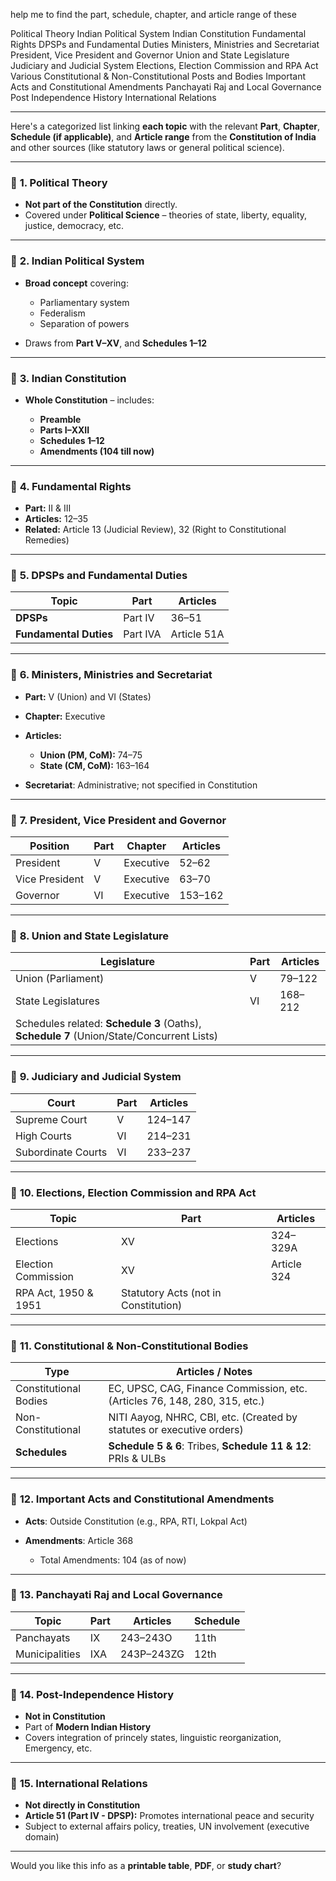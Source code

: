 help me to find the part, schedule, chapter, and article range of these

Political Theory
Indian Political System
Indian Constitution
Fundamental Rights
DPSPs and Fundamental Duties
Ministers, Ministries and Secretariat
President, Vice President and Governor
Union and State Legislature
Judiciary and Judicial System
Elections, Election Commission and RPA Act
Various Constitutional & Non-Constitutional Posts and Bodies
Important Acts and Constitutional Amendments
Panchayati Raj and Local Governance
Post Independence History
International Relations

---

Here's a categorized list linking **each topic** with the relevant **Part**, **Chapter**, **Schedule (if applicable)**, and **Article range** from the **Constitution of India** and other sources (like statutory laws or general political science).

---

### 🔵 **1. Political Theory**

* **Not part of the Constitution** directly.
* Covered under **Political Science** – theories of state, liberty, equality, justice, democracy, etc.

---

### 🔵 **2. Indian Political System**

* **Broad concept** covering:

  * Parliamentary system
  * Federalism
  * Separation of powers
* Draws from **Part V–XV**, and **Schedules 1–12**

---

### 🔵 **3. Indian Constitution**

* **Whole Constitution** – includes:

  * **Preamble**
  * **Parts I–XXII**
  * **Schedules 1–12**
  * **Amendments (104 till now)**

---

### 🔵 **4. Fundamental Rights**

* **Part:** II & III
* **Articles:** 12–35
* **Related:** Article 13 (Judicial Review), 32 (Right to Constitutional Remedies)

---

### 🔵 **5. DPSPs and Fundamental Duties**

| Topic                  | Part     | Articles    |
| ---------------------- | -------- | ----------- |
| **DPSPs**              | Part IV  | 36–51       |
| **Fundamental Duties** | Part IVA | Article 51A |

---

### 🔵 **6. Ministers, Ministries and Secretariat**

* **Part:** V (Union) and VI (States)
* **Chapter:** Executive
* **Articles:**

  * **Union (PM, CoM):** 74–75
  * **State (CM, CoM):** 163–164
* **Secretariat**: Administrative; not specified in Constitution

---

### 🔵 **7. President, Vice President and Governor**

| Position       | Part | Chapter   | Articles |
| -------------- | ---- | --------- | -------- |
| President      | V    | Executive | 52–62    |
| Vice President | V    | Executive | 63–70    |
| Governor       | VI   | Executive | 153–162  |

---

### 🔵 **8. Union and State Legislature**

| Legislature                                                                              | Part | Articles |
| ---------------------------------------------------------------------------------------- | ---- | -------- |
| Union (Parliament)                                                                       | V    | 79–122   |
| State Legislatures                                                                       | VI   | 168–212  |
| Schedules related: **Schedule 3** (Oaths), **Schedule 7** (Union/State/Concurrent Lists) |      |          |

---

### 🔵 **9. Judiciary and Judicial System**

| Court              | Part | Articles |
| ------------------ | ---- | -------- |
| Supreme Court      | V    | 124–147  |
| High Courts        | VI   | 214–231  |
| Subordinate Courts | VI   | 233–237  |

---

### 🔵 **10. Elections, Election Commission and RPA Act**

| Topic                | Part                                 | Articles    |
| -------------------- | ------------------------------------ | ----------- |
| Elections            | XV                                   | 324–329A    |
| Election Commission  | XV                                   | Article 324 |
| RPA Act, 1950 & 1951 | Statutory Acts (not in Constitution) |             |

---

### 🔵 **11. Constitutional & Non-Constitutional Bodies**

| Type                  | Articles / Notes                                                           |
| --------------------- | -------------------------------------------------------------------------- |
| Constitutional Bodies | EC, UPSC, CAG, Finance Commission, etc. (Articles 76, 148, 280, 315, etc.) |
| Non-Constitutional    | NITI Aayog, NHRC, CBI, etc. (Created by statutes or executive orders)      |
| **Schedules**         | **Schedule 5 & 6**: Tribes, **Schedule 11 & 12**: PRIs & ULBs              |

---

### 🔵 **12. Important Acts and Constitutional Amendments**

* **Acts**: Outside Constitution (e.g., RPA, RTI, Lokpal Act)
* **Amendments**: Article 368

  * Total Amendments: 104 (as of now)

---

### 🔵 **13. Panchayati Raj and Local Governance**

| Topic          | Part | Articles   | Schedule |
| -------------- | ---- | ---------- | -------- |
| Panchayats     | IX   | 243–243O   | 11th     |
| Municipalities | IXA  | 243P–243ZG | 12th     |

---

### 🔵 **14. Post-Independence History**

* **Not in Constitution**
* Part of **Modern Indian History**
* Covers integration of princely states, linguistic reorganization, Emergency, etc.

---

### 🔵 **15. International Relations**

* **Not directly in Constitution**
* **Article 51 (Part IV - DPSP):** Promotes international peace and security
* Subject to external affairs policy, treaties, UN involvement (executive domain)

---

Would you like this info as a **printable table**, **PDF**, or **study chart**?
